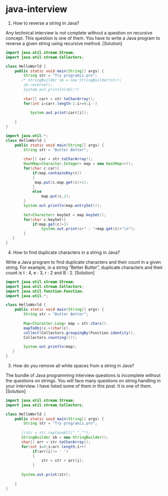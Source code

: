 # java-interview
1) How to reverse a string in Java?

Any technical interview is not complete without a question on recursive concept. This question is one of them. You have to write a Java program to reverse a given string using recursive method. [Solution]
```java
import java.util.stream.Stream;
import java.util.stream.Collectors;

class HelloWorld {
    public static void main(String[] args) {
        String str = "Try programiz.pro";
       /* StringBuilder sb = new StringBuilder(str);
        sb.reverse();
        System.out.println(sb);*/
        
        char[] carr = str.toCharArray();
        for(int i=carr.length-1;i>=0;i--)
        
           System.out.print(carr[i]);
        
    }
}
```
```java 8
import java.util.*;
class HelloWorld {
    public static void main(String[] args) {
        String str = "Butter Better";
        
        char[] car = str.toCharArray();
        HashMap<Character,Integer> map = new HashMap<>();
        for(char c:car){
            if(map.containsKey(c))
            {
             map.put(c,map.get(c)+1);   
            }
            else
                map.put(c,1);
        }
        System.out.println(map.entrySet());
        
        Set<Character> keySet = map.keySet();
        for(char c:keySet){
            if(map.get(c)>1)
                System.out.print(c+" : "+map.get(c)+"\n");
        }
   }
}
```
4) How to find duplicate characters in a string in Java?

Write a Java program to find duplicate characters and their count in a given string. For example, in a string “Better Butter”, duplicate characters and their count is t : 4, e : 3, r : 2 and B : 2. [Solution]
```java
import java.util.stream.Stream;
import java.util.stream.Collectors;
import java.util.function.Function;
import java.util.*;

class HelloWorld {
    public static void main(String[] args) {
        String str = "Butter Better";
        
        Map<Character,Long> map = str.chars().
        mapToObj(c->(char)c).
        collect(Collectors.groupingBy(Function.identity(),
        Collectors.counting()));
        
        System.out.println(map);
   }
}
```

3) How do you remove all white spaces from a string in Java?

The bundle of Java programming interview questions is incomplete without the questions on strings. You will face many questions on string handling in your interview. I have listed some of them in this post. It is one of them. [Solution]
```java
import java.util.stream.Stream;
import java.util.stream.Collectors;

class HelloWorld {
    public static void main(String[] args) {
        String str = "Try programiz.pro";
      
       //str = str.replaceAll(" ","");
       StringBuilder sb = new StringBuilder();
       char[] arr = str.toCharArray();
       for(int i=0;i<arr.length;i++)
            if(arr[i]!= ' ')
            {
                str = str + arr[i];
            }
               
       System.out.print(str);
        
    }
}
